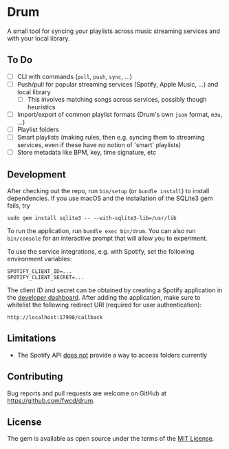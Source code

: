 # Drum

A small tool for syncing your playlists across music streaming services and with your local library.

## To Do

- [ ] CLI with commands (`pull`, `push`, `sync`, ...)
- [ ] Push/pull for popular streaming services (Spotify, Apple Music, ...) and local library
    - [ ] This involves matching songs across services, possibly though heuristics
- [ ] Import/export of common playlist formats (Drum's own `json` format, `m3u`, ...)
- [ ] Playlist folders
- [ ] Smart playlists (making rules, then e.g. syncing them to streaming services, even if these have no notion of 'smart' playlists)
- [ ] Store metadata like BPM, key, time signature, etc

## Development

After checking out the repo, run `bin/setup` (or `bundle install`) to install dependencies. If you use macOS and the installation of the SQLite3 gem fails, try

```
sudo gem install sqlite3 -- --with-sqlite3-lib=/usr/lib
```

To run the application, run `bundle exec bin/drum`. You can also run `bin/console` for an interactive prompt that will allow you to experiment.

To use the service integrations, e.g. with Spotify, set the following environment variables:

```
SPOTIFY_CLIENT_ID=...
SPOTIFY_CLIENT_SECRET=...
```

The client ID and secret can be obtained by creating a Spotify application in the [developer dashboard](https://developer.spotify.com/dashboard/applications). After adding the application, make sure to whitelist the following redirect URI (required for user authentication):

```
http://localhost:17998/callback
```

## Limitations

* The Spotify API [does not](https://developer.spotify.com/documentation/general/guides/working-with-playlists/#folders) provide a way to access folders currently

## Contributing

Bug reports and pull requests are welcome on GitHub at https://github.com/fwcd/drum.

## License

The gem is available as open source under the terms of the [MIT License](https://opensource.org/licenses/MIT).
